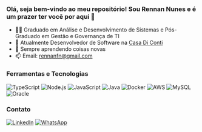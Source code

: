### Olá, seja bem-vindo ao meu repositório! Sou Rennan Nunes e é um prazer ter você por aqui 👋

- 👨‍🎓 Graduado em Análise e Desenvolvimento de Sistemas e Pós-Graduado em Gestão e Governança de TI
- 🔭 Atualmente Desenvolvedor de Software na [Casa Di Conti](http://www.casadiconti.com.br)
- 🌱 Sempre aprendendo coisas novas
- 📫 Email: rennanfn@gmail.com

### Ferramentas e Tecnologias
![TypeScript](https://img.icons8.com/color/96/000000/typescript.png) 
![Node.js](https://img.icons8.com/color/96/000000/nodejs.png) 
![JavaScript](https://img.icons8.com/color/96/000000/javascript.png) 
![Java](https://img.icons8.com/color/96/000000/java-coffee-cup-logo.png)
![Docker](https://img.icons8.com/color/96/000000/docker.png) 
![AWS](https://img.icons8.com/color/96/000000/amazon-web-services.png) 
![MySQL](https://img.icons8.com/ios/96/000000/mysql-logo.png) 
![Oracle](https://img.icons8.com/color/96/000000/oracle-logo.png) 


### Contato
[![LinkedIn](https://upload.wikimedia.org/wikipedia/commons/thumb/c/ca/LinkedIn_logo_initials.png/64px-LinkedIn_logo_initials.png)](https://www.linkedin.com/in/rennan-nunes-b41a3a1b1/)
[![WhatsApp](https://upload.wikimedia.org/wikipedia/commons/thumb/6/6b/WhatsApp.svg/64px-WhatsApp.svg.png)](https://wa.me/+5518996133410)





